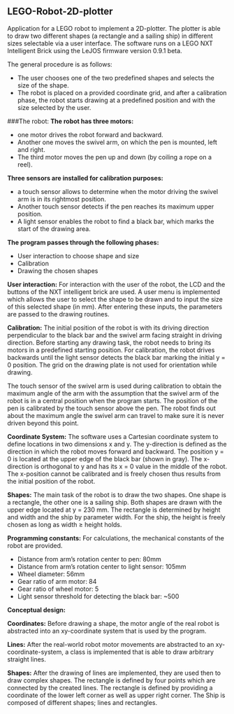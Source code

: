 ## LEGO-Robot-2D-plotter

Application for a LEGO robot to implement a 2D-plotter. The plotter is able to draw two different shapes (a rectangle and a sailing ship) in different sizes selectable via a user interface. 
The software runs on a LEGO NXT Intelligent Brick using the LeJOS firmware version 0.9.1 beta.

The general procedure is as follows: 
- The user chooses one of the two predefined shapes and selects the size of the shape. 
- The robot is placed on a provided coordinate grid, and after a calibration phase, the robot starts drawing at a predefined position and with the size selected by the user.

###The robot:
**The robot has three motors:** 
- one motor drives the robot forward and backward.
- Another one moves the swivel arm, on which the pen is mounted, left and right. 
- The third motor moves the pen up and down (by coiling a rope on a reel). 

**Three sensors are installed for calibration purposes:**
- a touch sensor allows to determine when the motor driving the swivel arm is in its rightmost position. 
- Another touch sensor detects if the pen reaches its maximum upper position. 
- A light sensor enables the robot to find a black bar, which marks the start of the drawing area.


**The program passes through the following phases:**
- User interaction to choose shape and size
- Calibration
- Drawing the chosen shapes

**User interaction:**
For interaction with the user of the robot, the LCD and the buttons of the NXT intelligent brick are used.
A user menu is implemented which allows the user to select the shape to be drawn and to input the size of this selected shape (in mm). 
After entering these inputs, the parameters are passed to the drawing routines.

**Calibration:**
The initial position of the robot is with its driving direction perpendicular to the black bar and the swivel arm facing straight in driving direction. 
Before starting any drawing task, the robot needs to bring its motors in a predefined starting position. 
For calibration, the robot drives backwards until the light sensor detects the black bar marking the initial y = 0 position. The grid on the drawing plate is not used for orientation while drawing.

The touch sensor of the swivel arm is used during calibration to obtain the maximum angle of the arm with the assumption that the swivel arm of the robot is in a central position when the program starts. 
The position of the pen is calibrated by the touch sensor above the pen. The robot finds out about the maximum angle the swivel arm can travel to make sure it is never driven beyond this point.

**Coordinate System:**
The software uses a Cartesian coordinate system to define locations in two dimensions x and y.
The y-direction is defined as the direction in which the robot moves forward and backward. The position y = 0 is located at the upper edge of the black bar (shown in gray).
The x-direction is orthogonal to y and has its x = 0 value in the middle of the robot. 
The x-position cannot be calibrated and is freely chosen thus results from the initial position of the robot.


**Shapes:**
The main task of the robot is to draw the two shapes. One shape is a rectangle, the other one is a sailing ship. Both shapes are drawn with the upper edge located at y = 230 mm. The rectangle is determined by height and width and the ship by parameter width.
For the ship, the height is freely chosen as long as width ≥ height holds.

**Programming constants:**
For calculations, the mechanical constants of the robot are provided.

- Distance from arm’s rotation center to pen: 80mm
- Distance from arm’s rotation center to light sensor: 105mm
- Wheel diameter: 56mm
- Gear ratio of arm motor: 84
- Gear ratio of wheel motor: 5
- Light sensor threshold for detecting the black bar: ~500

**Conceptual design:**

**Coordinates:**
Before drawing a shape, the motor angle of the real robot is abstracted into an xy-coordinate system that is used by the program.

**Lines:**
After the real-world robot motor movements are abstracted to an xy-coordinate-system, a class is implemented that is able to draw arbitrary straight lines.

**Shapes:**
After the drawing of lines are implemented, they are used then to draw complex shapes. 
The rectangle is defined by four points which are connected by the created lines. The rectangle is defined by providing a coordinate of the lower left corner as well as upper right corner.
The Ship is composed of different shapes; lines and rectangles.
